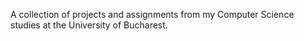A collection of projects and assignments from my Computer Science studies at the University of Bucharest.
